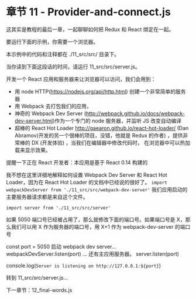 # 章节 11 - Provider-and-connect.js

这其实是教程的最后一章，一起聊聊如何把 Redux 和 React 绑定在一起。

要运行下面的示例，你需要一个浏览器。

本示例中的代码和注释都在 ./11_src/src/ 目录下。

当你读到下面这段话的时间，请运行 11_src/src/server.js。

开发一个 React 应用和服务器来让浏览器可以访问，我们会用到：
- 用 node HTTP(https://nodejs.org/api/http.html) 创建一个非常简单的服务器
- 用 Webpack 去打包我们的应用，
- 神奇的 Webpack Dev Server (http://webpack.github.io/docs/webpack-dev-server.html)作为一个专门的 node 服务器，并监听 JS 改变自动编译
- 超棒的 React Hot Loader http://gaearon.github.io/react-hot-loader/ (Dan Abramov)开发的另一个很棒的项目，没错，他就是 Redux 的作者) ，提供非常棒的 DX (开发体验) ，当我们在编辑器中修改代码时， 在浏览器中可以热加载来显示效果。

提醒一下正在 React 开发者：本应用是基于 React 0.14 构建的

我不想在这里详细地解释如何设置 Webpack Dev Server 和 React Hot Loader，因为在 React Hot Loader 的文档中已经说的很好了。
`import webpackDevServer from './11_src/src/webpack-dev-server'`
我们应用启动的主要服务器请求都是来自这个文件。

`import server from './11_src/src/server'`

如果 5050 端口号已经被占用了，那么就修改下面的端口号。如果端口号是 X，那么我们可以用 X 作为服务器的端口号，用 X+1 作为 webpack-dev-server 的端口号

const port = 5050
启动 webpack dev server...
webpackDevServer.listen(port)
... 还有主应用服务器。
server.listen(port)

console.log(`Server is listening on http://127.0.0.1:${port}`)

转到 11_src/src/server.js...

下一章节：12_final-words.js

